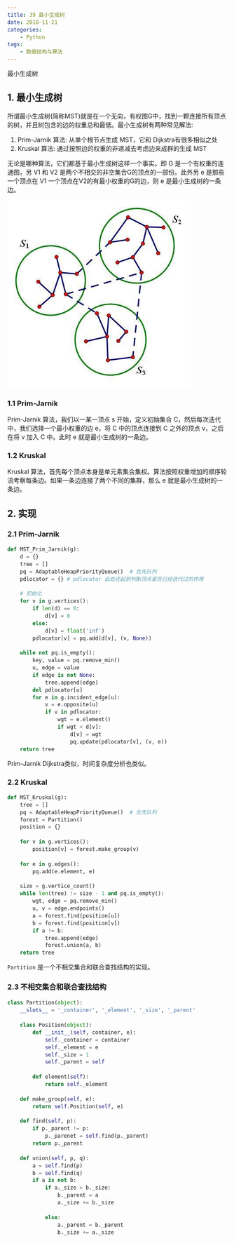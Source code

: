 ```yaml
---
title: 39 最小生成树
date: 2018-11-21
categories:
    - Python
tags:
    - 数据结构与算法
---
```



最小生成树

<!-- more -->
## 1. 最小生成树
所谓最小生成树(简称MST)就是在一个无向，有权图G中，找到一颗连接所有顶点的树，并且树包含的边的权重总和最低。最小生成树有两种常见解法:
1. Prim-Jarnik 算法: 从单个根节点生成 MST，它和 Dijkstra有很多相似之处
2. Kruskal 算法: 通过按照边的权重的非递减去考虑边来成群的生成 MST

无论是哪种算法，它们都基于最小生成树这样一个事实。即 G 是一个有权重的连通图，另 V1 和 V2 是两个不相交的非空集合G的顶点的一部份。此外另 e 是那些一个顶点在 V1 一个顶点在V2的有最小权重的G的边，则 e 是最小生成树的一条边。

![topo](/images/algo/graph/mst.jpg)

### 1.1 Prim-Jarnik
Prim-Jarnik 算法，我们以一某一顶点 s 开始，定义初始集合 C，然后每次迭代中，我们选择一个最小权重的边 e，将 C 中的顶点连接到 C 之外的顶点 v，之后在将 v 加入 C 中。此时 e 就是最小生成树的一条边。

### 1.2 Kruskal
Kruskal 算法，首先每个顶点本身是单元素集合集权。算法按照权重增加的顺序轮流考察每条边。如果一条边连接了两个不同的集群，那么 e 就是最小生成树的一条边。


## 2. 实现
### 2.1 Prim-Jarnik
```Python
def MST_Prim_Jarnik(g):
    d = {}
    tree = []
    pq = AdaptableHeapPriorityQueue()  # 优先队列
    pdlocator = {} # pdlocator 此处还起到判断顶点是否已经迭代过的作用

    # 初始化
    for v in g.vertices():
        if len(d) == 0:
            d[v] = 0
        else:
            d[v] = float('inf')
        pdlocator[v] = pq.add(d[v], (v, None))

    while not pq.is_empty():
        key, value = pq.remove_min()
        u, edge = value
        if edge is not None:
            tree.append(edge)
        del pdlocator[u]
        for e in g.incident_edge(u):
            v = e.opposite(u)
            if v in pdlocator:
                wgt = e.element()
                if wgt < d[v]:
                    d[v] = wgt
                    pq.update(pdlocator[v], (v, e))
    return tree
```

Prim-Jarnik Dijkstra类似，时间复杂度分析也类似。


### 2.2 Kruskal
```Python
def MST_Kruskal(g):
    tree = []
    pq = AdaptableHeapPriorityQueue()  # 优先队列
    forest = Partition()
    position = {}

    for v in g.vertices():
        position[v] = forest.make_group(v)

    for e in g.edges():
        pq.add(e.element, e)

    size = g.vertice_count()
    while len(tree) != size - 1 and pq.is_empty():
        wgt, edge = pq.remove_min()
        u, v = edge.endpoints()
        a = forest.find(position[u])
        b = forest.find(position[v])
        if a != b:
            tree.append(edge)
            forest.union(a, b)
    return tree

```
`Partition` 是一个不相交集合和联合查找结构的实现。


### 2.3 不相交集合和联合查找结构
```Python
class Partition(object):
    __slots__ = '_container', '_element', '_size', '_parent'

    class Position(object):
        def __init__(self, container, e):
            self._container = container
            self._element = e
            self._size = 1
            self._parent = self

        def element(self):
            return self._element

    def make_group(self, e):
        return self.Position(self, e)

    def find(self, p):
        if p._parent != p:
            p._parenet = self.find(p._parent)
        return p._parent

    def union(self, p, q):
        a = self.find(p)
        b = self.find(q)
        if a is not b:
            if a._size > b._size:
                b._parent = a
                a._size += b._size

            else:
                a._parent = b._parent
                b._size += a._size

```
